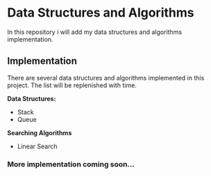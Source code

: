 # Data Structures and Algorithms

In this repository i will add my data structures and algorithms implementation.

## Implementation

There are several data structures and algorithms implemented in this project. The list will be replenished with time.

**Data Structures:**
* Stack
* Queue

**Searching Algorithms**
* Linear Search

### More implementation coming soon...